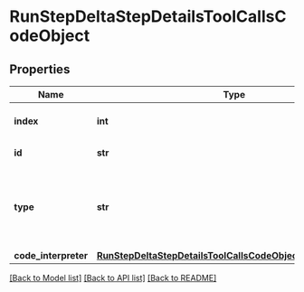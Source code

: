 # RunStepDeltaStepDetailsToolCallsCodeObject

## Properties
Name | Type | Description | Notes
------------ | ------------- | ------------- | -------------
**index** | **int** | The index of the tool call in the tool calls array. | 
**id** | **str** | The ID of the tool call. | [optional] 
**type** | **str** | The type of tool call. This is always going to be &#x60;code_interpreter&#x60; for this type of tool call. | 
**code_interpreter** | [**RunStepDeltaStepDetailsToolCallsCodeObjectCodeInterpreter**](RunStepDeltaStepDetailsToolCallsCodeObjectCodeInterpreter.md) |  | [optional] 

[[Back to Model list]](../README.md#documentation-for-models) [[Back to API list]](../README.md#documentation-for-api-endpoints) [[Back to README]](../README.md)

